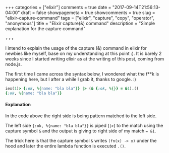 +++
categories = ["elixir"]
comments = true
date = "2017-09-14T21:56:13-04:00"
draft = false
showpagemeta = true
showcomments = true
slug = "elixir-capture-command"
tags = ["elixir", "capture", "copy", "operator", "anonymous"]
title = "Elixir capture(&) command"
description = "Simple explanation for the capture command"

+++

I intend to explain the usage of the capture (&) command in elixir for newbies like myself, base on my understanding at this point :).
It is barely 2 weeks since I started writing elixir as at the writing of this post, coming from node.js. 

The first time I came across the syntax below, I wondered what the f**k is happening here, but I after a while I grab it, 
thanks to google. :)

```ruby
iex(1)> {:ok, %{name: "bla bla"}} |> (& {:ok, %{}} = &1).()
{:ok, %{name: "bla bla"}}
```
#### Explanation
In the code above the right side is being pattern matched to the left side.

The left side `{:ok, %{name: "bla bla"}}` is piped (`|>`) to the match using the capture symbol `&` and the output is giving to
right side of my match `= &1`.

The trick here is that the capture symbol `&` writes `(fn(x) -> x)` under the hood and later the entire lambda function is
executed ``.()``.
